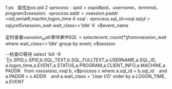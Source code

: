 1 ps   查找出os pid
2 v$process: spid=os pid》pid，username，terminal，program
3 v$session:  v$process.addr=v$session.paddr >sid,serial#,machin,logon_time
4 v$sql: v$process.sql_id=v$sql.sql_id > sql_text
5 v$session_wait wait_class<>'Idle'
6  v$event_name

定时查看v$session_wait等待事件
SQL> select event,count(*) from v$session_wait where wait_class<>'Idle' group by event;
v$session

--检查IO等待
select 'kill -9 '||c.SPID,c.SPID,b.SQL_TEXT,b.SQL_FULLTEXT,a.USERNAME,a.SQL_ID,
        a.logon_time,a.EVENT,a.STATUS,a.PROGRAM,a.CLIENT_INFO,a.MACHINE,a.PADDR
   from v$session a, v$sql b, v$process c
 where a.sql_id = b.sql_id
    and a.PADDR = c.ADDR
    and a.wait_class = 'User I/O'
order by a.LOGON_TIME, a.EVENT

